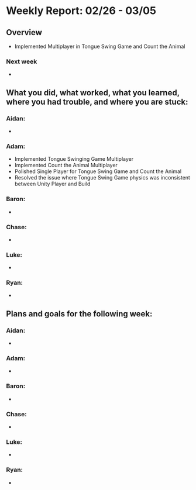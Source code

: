 # Weekly Report: 02/26 - 03/05

## Overview
- Implemented Multiplayer in Tongue Swing Game and Count the Animal

### Next week
- 

## What you did, what worked, what you learned, where you had trouble, and where you are stuck:
### Aidan: 
- 
### Adam:
- Implemented Tongue Swinging Game Multiplayer
- Implemented Count the Animal Multiplayer
- Polished Single Player for Tongue Swing Game and Count the Animal
- Resolved the issue where Tongue Swing Game physics was inconsistent between Unity Player and Build
### Baron:
- 
### Chase:
- 
### Luke:
- 
### Ryan:
- 


## Plans and goals for the following week:
### Aidan:
- 
### Adam:
- 
### Baron:
- 
### Chase:
- 
### Luke:
- 
### Ryan:
- 
